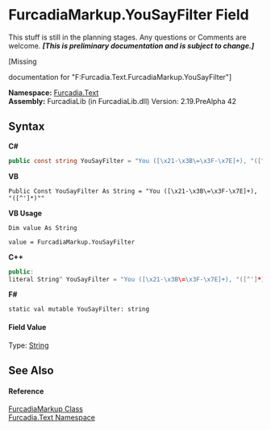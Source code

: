 # FurcadiaMarkup.YouSayFilter Field
This stuff is still in the planning stages. Any questions or Comments are welcome. _**\[This is preliminary documentation and is subject to change.\]**_

\[Missing <summary> documentation for "F:Furcadia.Text.FurcadiaMarkup.YouSayFilter"\]

**Namespace:**&nbsp;<a href="N_Furcadia_Text">Furcadia.Text</a><br />**Assembly:**&nbsp;FurcadiaLib (in FurcadiaLib.dll) Version: 2.19.PreAlpha 42

## Syntax

**C#**<br />
``` C#
public const string YouSayFilter = "You ([\x21-\x3B\=\x3F-\x7E]+), "([^']*)""
```

**VB**<br />
``` VB
Public Const YouSayFilter As String = "You ([\x21-\x3B\=\x3F-\x7E]+), "([^']*)""
```

**VB Usage**<br />
``` VB Usage
Dim value As String

value = FurcadiaMarkup.YouSayFilter

```

**C++**<br />
``` C++
public:
literal String^ YouSayFilter = "You ([\x21-\x3B\=\x3F-\x7E]+), "([^']*)""
```

**F#**<br />
``` F#
static val mutable YouSayFilter: string
```


#### Field Value
Type: <a href="http://msdn2.microsoft.com/en-us/library/s1wwdcbf" target="_blank">String</a>

## See Also


#### Reference
<a href="T_Furcadia_Text_FurcadiaMarkup">FurcadiaMarkup Class</a><br /><a href="N_Furcadia_Text">Furcadia.Text Namespace</a><br />